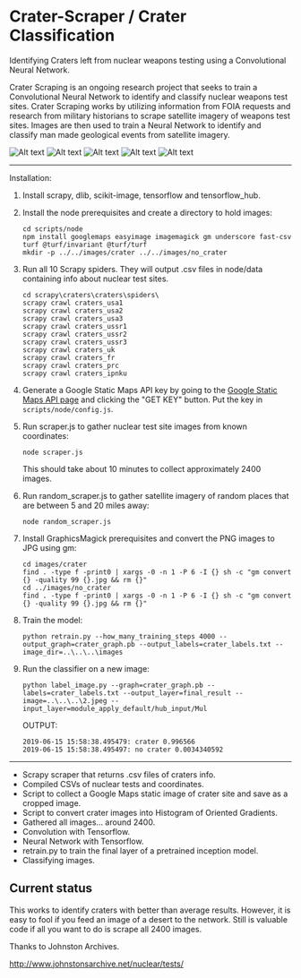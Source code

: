 # Crater-Scraper / Crater Classification

Identifying Craters left from nuclear weapons testing using a Convolutional Neural
Network.

Crater Scraping is an ongoing research project that seeks to train a
Convolutional Neural Network to identify and classify nuclear weapons
test sites. Crater Scraping works by utilizing information from FOIA
requests and research from military historians to scrape satellite
imagery of weapons test sites. Images are then used to train a Neural
Network to identify and classify man made geological events from
satellite imagery.

![Alt text](./1.jpeg "")
![Alt text](./2.jpeg "")
![Alt text](./4.jpeg "")
![Alt text](./3.jpeg "")
![Alt text](./5.jpeg "")


-----------------------------------

Installation:

1. Install scrapy, dlib, scikit-image, tensorflow and tensorflow_hub.

2. Install the node prerequisites and create a directory to hold images:
    ```
    cd scripts/node
    npm install googlemaps easyimage imagemagick gm underscore fast-csv turf @turf/invariant @turf/turf
    mkdir -p ../../images/crater ../../images/no_crater
    ```

3. Run all 10 Scrapy spiders. They will output .csv files in node/data containing info about nuclear test sites.
    ```
    cd scrapy\craters\craters\spiders\
    scrapy crawl craters_usa1
    scrapy crawl craters_usa2
    scrapy crawl craters_usa3
    scrapy crawl craters_ussr1
    scrapy crawl craters_ussr2
    scrapy crawl craters_ussr3
    scrapy crawl craters_uk
    scrapy crawl craters_fr
    scrapy crawl craters_prc
    scrapy crawl craters_ipnku
    ```

4. Generate a Google Static Maps API key by going to the
   [Google Static Maps API page](https://developers.google.com/maps/documentation/static-maps/) and
   clicking the "GET KEY" button. Put the key in
   `scripts/node/config.js`.

5. Run scraper.js to gather nuclear test site images from known coordinates:
    ```
    node scraper.js
    ```

    This should take about 10 minutes to collect approximately 2400 images.

6. Run random_scraper.js to gather satellite imagery of random places that are between 5 and 20 miles away:
    ```
    node random_scraper.js
    ```

7. Install GraphicsMagick prerequisites and convert the PNG images to JPG using gm:
    ```
    cd images/crater
    find . -type f -print0 | xargs -0 -n 1 -P 6 -I {} sh -c "gm convert {} -quality 99 {}.jpg && rm {}"
    cd ../images/no_crater
    find . -type f -print0 | xargs -0 -n 1 -P 6 -I {} sh -c "gm convert {} -quality 99 {}.jpg && rm {}"
    ```

8. Train the model:
    ```    
    python retrain.py --how_many_training_steps 4000 --output_graph=crater_graph.pb --output_labels=crater_labels.txt --image_dir=..\..\..\images
    ```

9. Run the classifier on a new image:
    ```
    python label_image.py --graph=crater_graph.pb --labels=crater_labels.txt --output_layer=final_result --image=..\..\..\2.jpeg --input_layer=module_apply_default/hub_input/Mul
    ```

    OUTPUT:
    ```
    2019-06-15 15:58:38.495479: crater 0.996566
    2019-06-15 15:58:38.495497: no crater 0.0034340592
    ```

-----------------------------------

* Scrapy scraper that returns .csv files of craters info.
* Compiled CSVs of nuclear tests and coordinates.
* Script to collect a Google Maps static image of crater site and save as a cropped image.
* Script to convert crater images into Histogram of Oriented Gradients.
* Gathered all images... around 2400.
* Convolution with Tensorflow.
* Neural Network with Tensorflow.
* retrain.py to train the final layer of a pretrained inception model.
* Classifying images.

## Current status

This works to identify craters with better than average results.
However, it is easy to fool if you feed an image of a desert to the
network. Still is valuable code if all you want to do is scrape all
2400 images.

Thanks to Johnston Archives.

http://www.johnstonsarchive.net/nuclear/tests/
